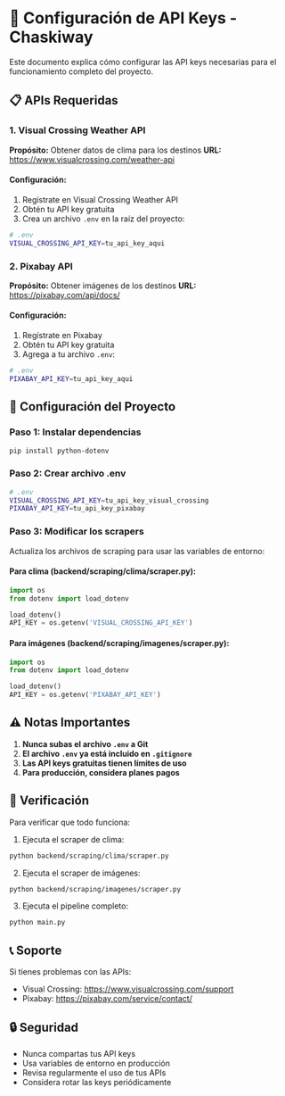 # 🔑 Configuración de API Keys - Chaskiway

Este documento explica cómo configurar las API keys necesarias para el funcionamiento completo del proyecto.

## 📋 APIs Requeridas

### 1. Visual Crossing Weather API
**Propósito:** Obtener datos de clima para los destinos
**URL:** https://www.visualcrossing.com/weather-api

#### Configuración:
1. Regístrate en Visual Crossing Weather API
2. Obtén tu API key gratuita
3. Crea un archivo `.env` en la raíz del proyecto:

```bash
# .env
VISUAL_CROSSING_API_KEY=tu_api_key_aqui
```

### 2. Pixabay API
**Propósito:** Obtener imágenes de los destinos
**URL:** https://pixabay.com/api/docs/

#### Configuración:
1. Regístrate en Pixabay
2. Obtén tu API key gratuita
3. Agrega a tu archivo `.env`:

```bash
# .env
PIXABAY_API_KEY=tu_api_key_aqui
```

## 🔧 Configuración del Proyecto

### Paso 1: Instalar dependencias
```bash
pip install python-dotenv
```

### Paso 2: Crear archivo .env
```bash
# .env
VISUAL_CROSSING_API_KEY=tu_api_key_visual_crossing
PIXABAY_API_KEY=tu_api_key_pixabay
```

### Paso 3: Modificar los scrapers
Actualiza los archivos de scraping para usar las variables de entorno:

#### Para clima (backend/scraping/clima/scraper.py):
```python
import os
from dotenv import load_dotenv

load_dotenv()
API_KEY = os.getenv('VISUAL_CROSSING_API_KEY')
```

#### Para imágenes (backend/scraping/imagenes/scraper.py):
```python
import os
from dotenv import load_dotenv

load_dotenv()
API_KEY = os.getenv('PIXABAY_API_KEY')
```

## ⚠️ Notas Importantes

1. **Nunca subas el archivo `.env` a Git**
2. **El archivo `.env` ya está incluido en `.gitignore`**
3. **Las API keys gratuitas tienen límites de uso**
4. **Para producción, considera planes pagos**

## 🚀 Verificación

Para verificar que todo funciona:

1. Ejecuta el scraper de clima:
```bash
python backend/scraping/clima/scraper.py
```

2. Ejecuta el scraper de imágenes:
```bash
python backend/scraping/imagenes/scraper.py
```

3. Ejecuta el pipeline completo:
```bash
python main.py
```

## 📞 Soporte

Si tienes problemas con las APIs:
- Visual Crossing: https://www.visualcrossing.com/support
- Pixabay: https://pixabay.com/service/contact/

## 🔒 Seguridad

- Nunca compartas tus API keys
- Usa variables de entorno en producción
- Revisa regularmente el uso de tus APIs
- Considera rotar las keys periódicamente 